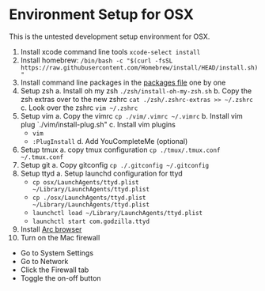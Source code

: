 # Environment Setup for OSX

This is the untested development setup environment for OSX.

1. Install xcode command line tools 
    `xcode-select install`
2. Install homebrew:
    `/bin/bash -c "$(curl -fsSL https://raw.githubusercontent.com/Homebrew/install/HEAD/install.sh)"`
2. Install command line packages in the [packages file](os-packages) one by one
3. Setup zsh
  a. Install oh my zsh
    `./zsh/install-oh-my-zsh.sh`
  b. Copy the zsh extras over to the new zshrc
    `cat ./zsh/.zshrc-extras >> ~/.zshrc`
  c. Look over the zshrc
    `vim ~/.zshrc`
4. Setup vim
  a. Copy the vimrc
    `cp ./vim/.vimrc ~/.vimrc`
  b. Install vim plug
    `./vim/install-plug.sh"
  c. Install vim plugins
    - `vim`
    - `:PlugInstall`
  d. Add YouCompleteMe (optional)
5. Setup tmux
  a. copy tmux configuration
    `cp ./tmux/.tmux.conf ~/.tmux.conf`
6. Setup git 
  a. Copy gitconfig
    `cp ./.gitconfig ~/.gitconfig`
7. Setup ttyd
  a. Setup launchd configuration for ttyd
    - `cp osx/LaunchAgents/ttyd.plist ~/Library/LaunchAgents/ttyd.plist`
    - `cp ./osx/LaunchAgents/ttyd.plist ~/Library/LaunchAgents/ttyd.plist`
    - `launchctl load ~/Library/LaunchAgents/ttyd.plist`
    - `launchctl start com.godzilla.ttyd`
8. Install [Arc browser](https://arc.net/)
9. Turn on the Mac firewall
  - Go to System Settings
  - Go to Network
  - Click the Firewall tab
  - Toggle the on-off button
